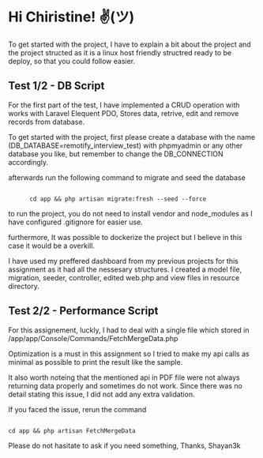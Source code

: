 # Hi Chiristine! ✌(ツ)

To get started with the project, I have to explain a bit about the project and the project structed as it is a linux host friendly structred ready to be deploy, so that you could follow easier.

## Test 1/2 - DB Script

For the first part of the test, I have implemented a CRUD operation with works with Laravel Elequent PDO, Stores data, retrive, edit and remove records from database.

To get started with the project, first please create a database with the name (DB_DATABASE=remotify_interview_test) with phpmyadmin or any other database you like, but remember to change the DB_CONNECTION accordingly.

afterwards run the following command to migrate and seed the database

<code>
      cd app && php artisan migrate:fresh --seed --force
</code>

to run the project, you do not need to install vendor and node_modules as I have configured .gitignore for easier use.

furthermore, It was possible to dockerize the project but I believe in this case it would be a overkill.

I have used my preffered dashboard from my previous projects for this assignment as it had all the nessesary structures. I created a model file, migration, seeder, controller, edited web.php and view files in resource directory.

## Test 2/2 - Performance Script

For this assignement, luckly, I had to deal with a single file which stored in /app/app/Console/Commands/FetchMergeData.php

Optimization is a must in this assignment so I tried to make my api calls as minimal as possible to print the result like the sample.

It also worth noteing that the mentioned api in PDF file were not always returning data properly and sometimes do not work. Since there was no detail stating this issue, I did not add any extra validation.

If you faced the issue, rerun the command

<code>
cd app && php artisan FetchMergeData
</code>

Please do not hasitate to ask if you need something,
Thanks,
Shayan3k
